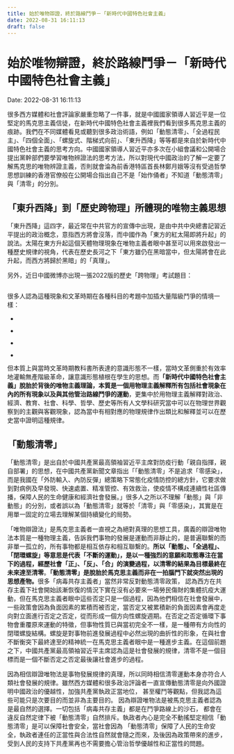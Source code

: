 ```yaml
---
title: 始於唯物辯證，終於路線鬥爭－「新時代中國特色社會主義」 
date: 2022-08-31 16:11:13 
draft: false
---
```

# 始於唯物辯證，終於路線鬥爭－「新時代中國特色社會主義」
Date: 2022-08-31 16:11:13

<!-- wp:paragraph -->
<p>很多西方媒體和社會評論家嚴重忽略了一件事，就是中國國家領導人習近平是一位堅定的馬克思主義信徒，在新時代中國特色社會主義裡我們看到很多馬克思主義的痕跡。我們在不同媒體看見或聽到很多政治術語，例如「動態清零」、「全過程民主」、「四個全面」、「螺旋式、階梯式向前」、「東升西降」等等都是來自於新時代中國特色社會主義的思考方向。中國國家領導人習近平亦多次在小組會議和公開場合提出黨幹部們要學習唯物辨證法的思考方法，所以對現代中國政治的了解一定要了解馬克思的唯物辨證主義，否則就會淪為前香港特區首長林鄭月娥等沒有受過哲學思想訓練的香港官僚般在公開場合指出自己不是「始作俑者」不知道「動態清零」與「清零」的分別。</p>
<!-- /wp:paragraph -->

<!-- wp:heading -->
<h2>「東升西降」到「歷史跨物理」所體現的唯物主義思想</h2>
<!-- /wp:heading -->

<!-- wp:paragraph -->
<p>「東升西降」這四字，最近常在中共官方的宣傳中出現，是由中共中央總書記習近平提出的政治概念，意指西方將會沒落，而中國作為「東方的紅太陽即將升起」的說法。太陽在東方升起這個天體物理現象在唯物主義者眼中甚至可以用來啟發出一種歷史規律的視角，代表在歷史長河之下「東方雖仍在黑暗當中，但太陽將會在此升起，而西方將歸於黑暗」的「真理」。</p>
<!-- /wp:paragraph -->

<!-- wp:paragraph -->
<p>另外，近日中國微博亦出現一張2022版的歷史「跨物理」考試題目：</p>
<!-- /wp:paragraph -->

<!-- wp:image {"id":4679,"sizeSlug":"large","linkDestination":"none"} -->
<figure class="wp-block-image size-large"><img src="https://whalefallnotes.blog/wp-content/uploads/2022/08/image-2.png?w=960" alt="" class="wp-image-4679" /></figure>
<!-- /wp:image -->

<!-- wp:paragraph -->
<p>很多人認為這種現象和文革時期在各種科目的考題中加插大量階級鬥爭的情境一樣：</p>
<!-- /wp:paragraph -->

<!-- wp:jetpack/slideshow {"ids":[4674,4675,4676,4677],"sizeSlug":"large"} -->
<div class="wp-block-jetpack-slideshow aligncenter" data-effect="slide"><div class="wp-block-jetpack-slideshow_container swiper-container"><ul class="wp-block-jetpack-slideshow_swiper-wrapper swiper-wrapper"><li class="wp-block-jetpack-slideshow_slide swiper-slide"><figure><img alt="" class="wp-block-jetpack-slideshow_image wp-image-4674" data-id="4674" src="https://whalefallnotes.blog/wp-content/uploads/2022/04/0-1.jpeg?w=450" /></figure></li><li class="wp-block-jetpack-slideshow_slide swiper-slide"><figure><img alt="" class="wp-block-jetpack-slideshow_image wp-image-4675" data-id="4675" src="https://whalefallnotes.blog/wp-content/uploads/2022/04/0-2.jpeg?w=450" /></figure></li><li class="wp-block-jetpack-slideshow_slide swiper-slide"><figure><img alt="" class="wp-block-jetpack-slideshow_image wp-image-4676" data-id="4676" src="https://whalefallnotes.blog/wp-content/uploads/2022/04/0-3.jpeg?w=450" /></figure></li><li class="wp-block-jetpack-slideshow_slide swiper-slide"><figure><img alt="" class="wp-block-jetpack-slideshow_image wp-image-4677" data-id="4677" src="https://whalefallnotes.blog/wp-content/uploads/2022/04/0.jpeg?w=600" /></figure></li></ul><a class="wp-block-jetpack-slideshow_button-prev swiper-button-prev swiper-button-white" role="button"></a><a class="wp-block-jetpack-slideshow_button-next swiper-button-next swiper-button-white" role="button"></a><a aria-label="Pause Slideshow" class="wp-block-jetpack-slideshow_button-pause" role="button"></a><div class="wp-block-jetpack-slideshow_pagination swiper-pagination swiper-pagination-white"></div></div></div>
<!-- /wp:jetpack/slideshow -->

<!-- wp:paragraph -->
<p>但本質上與當時文革時期教科書所表達的意識形態不一樣，當時文革側重於有效率地灌輸無產階級革命，讓意識形態植根在學生的思想。而<strong>「新時代中國特色社會主義」脫胎於背後的唯物主義理論，本質是一個用物理主義解釋所有包括社會現象在內的所有現象以及與其他管治路線鬥爭的運動</strong>，更集中於用物理主義解釋對政治、經濟、教育、社會、科學、哲學、歷史等所有人文學科研究當中可以在物理世界觀察到的主觀與客觀現象，認為當中有相對應的物理規律作出類比和解釋並可以在歷史當中證明這種規律。</p>
<!-- /wp:paragraph -->

<!-- wp:heading -->
<h2>「動態清零」</h2>
<!-- /wp:heading -->

<!-- wp:paragraph -->
<p>「動態清零」是出自於中國共產黨最高領袖習近平主席對防疫行動「親自指揮，親自部署」的思想，在中國共產黨新聞文章指出「「動態清零」不是追求「零感染」，而是我國在「外防輸入、內防反彈」總策略下常態化疫情防控的總方針，它要求做到對病例及早發現、快速處置、精准管控、有效救治，使疫情不構成連續性社區傳播，保障人民的生命健康和經濟社會發展。」很多人之所以不理解「動態」與「非動態」的分別，或者誤以為「動態清零」就等於「清零」與「零感染」，其實是在用單一固定的立場去理解某個持續變化的局勢。</p>
<!-- /wp:paragraph -->

<!-- wp:paragraph -->
<p>「唯物辯證法」是馬克思主義者一直視之為絕對真理的思想工具，廣義的辯證唯物法本質是一種物理主義，告訴我們事物的發展是運動而非靜止的，是普遍聯繫的而非單一孤立的，所有事物都是相互依存和相互聯繫的。<strong>所以「動態」、「全過程」、「閉環螺旋」等意思是代表「不斷的運動」，是以一種強烈的意願和取態專注在當下的過程，經歷社會「正」、「反」、「合」的演變過程，以清零的結果為目標最終在未來達至清零</strong>。<strong>「動態清零」是脫胎於馬克思主義而非在一拍腦門下就突然出現的思想產物。</strong>很多「病毒共存主義者」當然非常反對動態清零政策， 認為西方在共存主義下社會開始該漸恢復的情況下實在沒有必要來一場勞民傷財的集體抗疫大運動，但在馬克思主義者眼中這些否定只是一個過程，因為他們相信在社會發展中，一些政策會因為負面因素的累積而被否定，當否定又被累積新的負面因素會再度走向對立面進行否定之否定，從而形成一個方向性螺旋週期。在否定之否定循環下事物會重覆原來運動的特徵，但事物性質已與當初完全不一樣，是一種帶有方向性的閉環螺旋結構。螺旋是對事物前進發展過程中必然出現的曲折性的形象，在與社會不斷衡突下最終達至的精神統一在馬克思主義者眼中是一種進步主義。在這個前題之下，中國共產黨最高領袖習近平主席認為這是社會發展的規律，清零不是一個目標而是一個不斷否定之否定最後讓社會進步的過程。</p>
<!-- /wp:paragraph -->

<!-- wp:paragraph -->
<p>因為相信辯證唯物法是事物發展規律的真理，所以同時相信清零運動本身亦符合人類社會發展的規律。雖然西方媒體和很多政治評論者一直宣傳動態清零是向外國證明中國政治的優越性，加強共產黨執政正當地位， 甚至權鬥等觀點，但我認為這些可能只是次要目的而並非為主要目的。 因為辯證唯物法是被馬克思主義者認為是最自然的選擇。一切包括「病毒共存主義」都是在鬥爭路線上的沙石， 都會在違反自然定律下被「動態清零」自然排斥。執政者內心是完全不動搖堅定相信「動態清零」是可以保障社會安全，當社會因為 「動態清零」保障了人民的生命安全，執政者連任的正當性與合法性自然就會隨之而來，及後因為政策帶來的進步，受到人民的支持下共產黨再也不需要擔心管治哲學優越性和正當性的問題。</p>
<!-- /wp:paragraph -->
